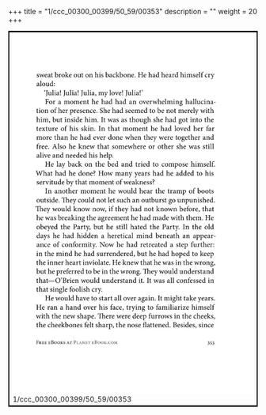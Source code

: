+++
title = "1/ccc_00300_00399/50_59/00353"
description = ""
weight = 20
+++

<table style="border:2px solid black;max-width:800px;max-height:800px;" 
><tr><td>
<img class="center-fit-jpg"
src="/jpg_/out_jpg_1984__353.jpg">
1/ccc_00300_00399/50_59/00353
</img></td></tr></table>
